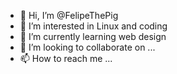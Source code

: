 - 👋 Hi, I’m @FelipeThePig
- 👀 I’m interested in Linux and coding
- 🌱 I’m currently learning web design
- 💞️ I’m looking to collaborate on ...
- 📫 How to reach me ...

<!---
FelipeThePig/FelipeThePig is a ✨ special ✨ repository because its `README.md` (this file) appears on your GitHub profile.
You can click the Preview link to take a look at your changes.
--->
